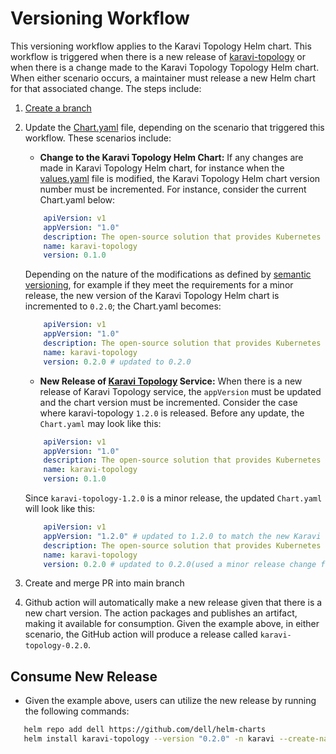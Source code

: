 # Versioning Workflow

This versioning workflow applies to the Karavi Topology Helm chart. This workflow is triggered when there is a new release of [karavi-topology](https://github.com/dell/karavi-topology) or when there is a change made to the Karavi Topology Topology Helm chart. When either scenario occurs, a maintainer must release a new Helm chart for that associated change. The steps include:

1) [Create a branch](../../CONTRIBUTING.md)
2) Update the [Chart.yaml](../karavi-topology/Chart.yaml) file, depending on the scenario that triggered this workflow. These scenarios include:
   - **Change to the Karavi Topology Helm Chart:**
    If any changes are made in Karavi Topology Helm chart, for instance when the [values.yaml](./values.yaml) file is modified, the Karavi Topology Helm chart version number must be incremented. For instance, consider the current Chart.yaml below:  

    ```yaml
        apiVersion: v1
        appVersion: "1.0"
        description: The open-source solution that provides Kubernetes administrators insight into storage usage and performance for containerized applications using Dell products.
        name: karavi-topology
        version: 0.1.0
     ```

    Depending on the nature of the modifications as defined by [semantic versioning](http://semver.org), for example if they meet the requirements for a minor release, the new version of the Karavi Topology Helm chart is incremented to `0.2.0`; the Chart.yaml becomes:

    ```yaml
        apiVersion: v1
        appVersion: "1.0"
        description: The open-source solution that provides Kubernetes administrators insight into storage usage and performance for containerized applications using Dell products.
        name: karavi-topology
        version: 0.2.0 # updated to 0.2.0
     ```

   - **New Release of [Karavi Topology](https://github.com/dell/karavi-topology) Service:**
    When there is a new release of Karavi Topology service, the `appVersion` must be updated and the chart version must be incremented. Consider the case where karavi-topology `1.2.0` is released. Before any update, the `Chart.yaml` may look like this:

    ```yaml
        apiVersion: v1
        appVersion: "1.0"
        description: The open-source solution that provides Kubernetes administrators insight into storage usage and performance for containerized applications using Dell products.
        name: karavi-topology
        version: 0.1.0
     ```

     Since `karavi-topology-1.2.0` is a minor release, the updated `Chart.yaml` will look like this:

    ```yaml
        apiVersion: v1
        appVersion: "1.2.0" # updated to 1.2.0 to match the new Karavi Topology service release
        description: The open-source solution that provides Kubernetes administrators insight into storage usage and performance for containerized applications using Dell products.
        name: karavi-topology
        version: 0.2.0 # updated to 0.2.0(used a minor release change for this illustration)
    ```

3) Create and merge PR into main branch
4) Github action will automatically make a new release given that there is a new chart version. The action packages and publishes an artifact,  making it available for consumption. Given the example above, in either scenario, the GitHub action will produce a release called `karavi-topology-0.2.0`.

## Consume New Release

- Given the example above, users can utilize the new release by running the following commands:

```bash
   helm repo add dell https://github.com/dell/helm-charts
   helm install karavi-topology --version "0.2.0" -n karavi --create-namespace

```

